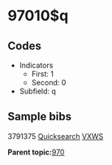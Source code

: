 # 97010$q

## Codes

-   Indicators
    -   First: 1
    -   Second: 0
-   Subfield: q

## Sample bibs

3791375 [Quicksearch](https://search.library.yale.edu/catalog/3791375) [VXWS](http://prodorbis.library.yale.edu:7014/vxws/GetHoldingsService?bibId=3791375)

**Parent topic:**[970](../../tags/970/970.md)

